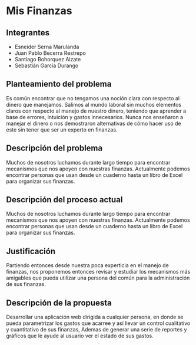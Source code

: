 # Mis Finanzas

## Integrantes

* Esneider Serna Marulanda
* Juan Pablo Becerra Restrepo
* Santiago Bohorquez Alzate
* Sebastián García Durango


## Planteamiento del problema

<p>Es común encontrar que no tengamos una noción clara con respecto al dinero que manejamos. Salimos al mundo laboral sin muchos elementos claros con respecto al manejo de nuestro dinero, teniendo que aprender a base de errores, intuición y gastos innecesarios. Nunca nos enseñaron a manejar el dinero o nos demostraron alternativas de cómo hacer uso de este sin tener que ser un experto en finanzas.</p>

## Descripción del problema

<p>Muchos de nosotros luchamos durante largo tiempo para encontrar mecanismos que nos apoyen con nuestras finanzas. Actualmente podemos encontrar personas que usan desde un cuaderno hasta un libro de Excel para organizar sus finanzas.</p>

## Descripción del proceso actual

<p>Muchos de nosotros luchamos durante largo tiempo para encontrar mecanismos que nos apoyen con nuestras finanzas. Actualmente podemos encontrar personas que usan desde un cuaderno hasta un libro de Excel para organizar sus finanzas.</p>

## Justificación

<p> Partiendo entonces desde nuestra poca experticia en el manejo de finanzas, nos proponemos entonces revisar y estudiar los mecanismos más amigables que pueda utilizar una persona del común para la administración de sus finanzas. <p>
  
  ## Descripción de la propuesta
  
<p>Desarrollar una aplicación web dirigida a cualquier persona, en donde se pueda parametrizar los gastos que acarree y así llevar un control cualitativo y cuantitativo de sus finanzas, Ademas de generar una serie de reportes y gráficos que le ayude al usuario ver el estado de sus gastos.</p>

